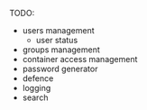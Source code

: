 TODO:
+ users management
  + user status
+ groups management
+ container access management
+ password generator
+ defence
+ logging
+ search